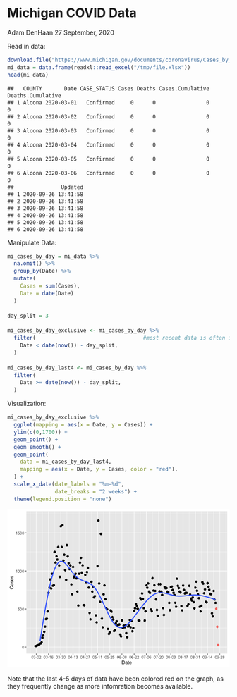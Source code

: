Michigan COVID Data
================
Adam DenHaan
27 September, 2020

Read in data:

``` r
download.file("https://www.michigan.gov/documents/coronavirus/Cases_by_County_and_Date_2020-09-26_703515_7.xlsx", destfile = "/tmp/file.xlsx")
mi_data = data.frame(readxl::read_excel("/tmp/file.xlsx"))
head(mi_data)
```

    ##   COUNTY       Date CASE_STATUS Cases Deaths Cases.Cumulative Deaths.Cumulative
    ## 1 Alcona 2020-03-01   Confirmed     0      0                0                 0
    ## 2 Alcona 2020-03-02   Confirmed     0      0                0                 0
    ## 3 Alcona 2020-03-03   Confirmed     0      0                0                 0
    ## 4 Alcona 2020-03-04   Confirmed     0      0                0                 0
    ## 5 Alcona 2020-03-05   Confirmed     0      0                0                 0
    ## 6 Alcona 2020-03-06   Confirmed     0      0                0                 0
    ##               Updated
    ## 1 2020-09-26 13:41:58
    ## 2 2020-09-26 13:41:58
    ## 3 2020-09-26 13:41:58
    ## 4 2020-09-26 13:41:58
    ## 5 2020-09-26 13:41:58
    ## 6 2020-09-26 13:41:58

Manipulate Data:

``` r
mi_cases_by_day = mi_data %>% 
  na.omit() %>%
  group_by(Date) %>%
  mutate(
    Cases = sum(Cases),
    Date = date(Date)
  ) 

day_split = 3

mi_cases_by_day_exclusive <- mi_cases_by_day %>%
  filter(                                  #most recent data is often inaccurate and revised
    Date < date(now()) - day_split,
  )

mi_cases_by_day_last4 <- mi_cases_by_day %>%
  filter(                         
    Date >= date(now()) - day_split,
  )
```

Visualization:

``` r
mi_cases_by_day_exclusive %>%
  ggplot(mapping = aes(x = Date, y = Cases)) +
  ylim(c(0,1700)) +
  geom_point() + 
  geom_smooth() +
  geom_point(
    data = mi_cases_by_day_last4,
    mapping = aes(x = Date, y = Cases, color = "red"),
  ) +
  scale_x_date(date_labels = "%m-%d",
               date_breaks = "2 weeks") + 
  theme(legend.position = "none")
```

![](MiCorona_files/figure-gfm/unnamed-chunk-3-1.png)<!-- -->

Note that the last 4-5 days of data have been colored red on the graph,
as they frequently change as more infomration becomes available.
